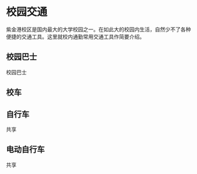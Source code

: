 # 校园交通

紫金港校区是国内最大的大学校园之一。在如此大的校园内生活，自然少不了各种便捷的交通工具。这里就校内通勤常用交通工具作简要介绍。

## 校园巴士

校园巴士

## 校车

## 自行车

共享

## 电动自行车

共享
